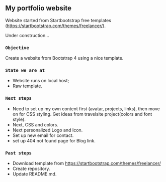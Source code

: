 
## My portfolio website

Website started from Startbootstrap free templates (https://startbootstrap.com/themes/freelancer/).

Under construction...

### `Objective`

Create a website from Bootstrap 4 using a nice template.


### `State we are at`
 - Website runs on local host;
 - Raw template.


### `Next steps`

 - Need to set up my own content first (avatar, projects, links), then move on for CSS styling. Get ideas from travelsite project(colors and font style).
 - Next, CSS and colors.
 - Next personalized Logo and Icon.
 - Set up new email for contact.
 - set up 404 not found page for Blog link.

### `Past steps`

 - Download template from https://startbootstrap.com/themes/freelancer/
 - Create repository.
 - Update README.md.
 


